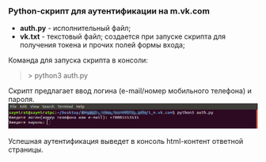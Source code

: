 ### Python-скрипт для аутентификации на m.vk.com

* **auth.py** - исполнительный файл;
* **vk.txt** - текстовый файл; создается при запуске скрипта для получения токена и прочих полей формы входа;

Команда для запуска скрипта в консоли:
> \> python3 auth.py

Скрипт предлагает ввод логина (e-mail/номер мобильного телефона) и пароля.
![Ввод логина и пароля](screenshot.png)

Успешная аутентификация выведет в консоль html-контент ответной страницы.